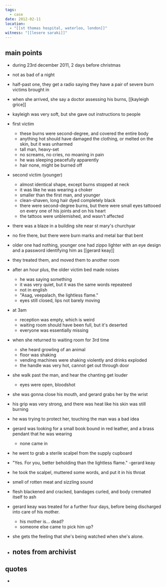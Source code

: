 ```yaml
---
tags:
  - case
date: 2012-02-11
location:
  - "[[st thomas hospital, waterloo, london]]"
witness: "[[lesere saraki]]"
---
```

## main points
- during 23rd december 2011, 2 days before christmas
- not as bad of a night
- half-past one, they get a radio saying they have a pair of severe burn victims brought in
- when she arrived, she say a doctor assessing his burns, [[kayleigh grice]]
- kayleigh was very soft, but she gave out instructions to people
- first victim
	- these burns were second-degree, and covered the entire body
	- anything hot should have damaged the clothing, or melted on the skin, but it was unharmed
	- tall man, heavy-set
	- no screams, no cries, no moaning in pain
	- he was sleeping peacefully apparently
	- hair none, might be burned off
- second victim (younger)
	- almost identical shape, except burns stopped at neck
	- it was like he was wearing a choker
	- smaller than the first man, and younger
	- clean-shaven, long hair dyed completely black
	- there were second-degree burns, but there were small eyes tattooed on every one of his joints and on his heart
	- the tattoos were unblemished, and wasn't affected
- there was a blaze in a building site near st mary's churchyar
- no fire there, but there were burn marks and metal bar that bent
- older one had nothing, younger one had zippo lighter with an eye design and a password identifying him as [[gerard keay]]
- they treated them, and moved them to another room
- after an hour plus, the older victim bed made noises
	- he was saying something
	- it was very quiet, but it was the same words repeateed
	- not in english
	- "Asag, veepalach, the lightless flame."
	- eyes still closed, lips not barely moving
- at 3am
	- reception was empty, which is weird
	- waiting room should have been full, but it's deserted
	- everyone was essentially missing
- when she returned to waiting room for 3rd time
	- she heard growling of an animal
	- floor was shaking
	- vending machines were shaking violently and drinks exploded
	- the handle was very hot, cannot get out through door
- she walk past the man, and hear the chanting get louder
	- eyes were open, bloodshot
- she was gonna close his mouth, and gerard grabs her by the wrist
- his grip was very strong, and there was heat like his skin was still burning
- he was trying to protect her, touching the man was a bad idea
- gerard was looking for a small book bound in red leather, and a brass pendant that he was wearing
	- none came in
- he went to grab a sterile scalpel from the supply cupboard
- "Yes. For you, better beholding than the lightless flame." -gerard keay
- he took the scalpel, muttered some words, and put it in his throat
- smell of rotten meat and sizzling sound
- flesh blackened and cracked, bandages curled, and body cremated itself to ash
- gerard keay was treated for a further four days, before being discharged into care of his mother.
	- his mother is... dead?
	- someone else came to pick him up?
- she gets the feeling that she's being watched when she's alone.

- notes from archivist
	- 

## quotes
- 